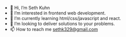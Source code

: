 - 👋 Hi, I’m Seth Kuhn
- 👀 I’m interested in frontend web development.
- 🌱 I’m currently learning html/css/javascript and react.
- 💞️ I’m looking to deliver solutions to your problems.
- 📫 How to reach me sethk329@gmail.com

<!---
SethK329/SethK329 is a ✨ special ✨ repository because its `README.md` (this file) appears on your GitHub profile.
You can click the Preview link to take a look at your changes.
--->

